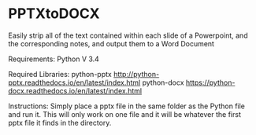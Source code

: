 # PPTXtoDOCX
Easily strip all of the text contained within each slide of a Powerpoint, and the corresponding notes, and output them to a Word Document

Requirements:
Python V 3.4

Required Libraries:
python-pptx
http://python-pptx.readthedocs.io/en/latest/index.html
python-docx
https://python-docx.readthedocs.io/en/latest/index.html

Instructions:
Simply place a pptx file in the same folder as the Python file and run it.
This will only work on one file and it will be whatever the first pptx file it finds in the directory.
